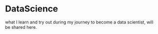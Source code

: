 # DataScience
what I learn and try out during my journey to become a data scientist, will be shared here.
